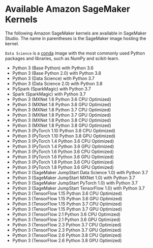 # Available Amazon SageMaker Kernels<a name="notebooks-available-kernels"></a>

The following Amazon SageMaker kernels are available in SageMaker Studio\. The name in parentheses is the SageMaker image hosting the kernel\.

`Data Science` is a [conda](https://docs.conda.io/projects/conda/en/latest/index.html) image with the most commonly used Python packages and libraries, such as NumPy and scikit\-learn\.
+ Python 3 \(Base Python\) with Python 3\.6
+ Python 3 \(Base Python 2\.0\) with Python 3\.8
+ Python 3 \(Data Science\) with Python 3\.7
+ Python 3 \(Data Science 2\.0\) with Python 3\.8
+ PySpark \(SparkMagic\) with Python 3\.7
+ Spark \(SparkMagic\) with Python 3\.7
+ Python 3 \(MXNet 1\.6 Python 3\.6 CPU Optimized\)
+ Python 3 \(MXNet 1\.6 Python 3\.6 GPU Optimized\)
+ Python 3 \(MXNet 1\.8 Python 3\.7 CPU Optimized\)
+ Python 3 \(MXNet 1\.8 Python 3\.7 GPU Optimized\)
+ Python 3 \(MXNet 1\.8 Python 3\.8 CPU Optimized\)
+ Python 3 \(MXNet 1\.8 Python 3\.8 GPU Optimized\)
+ Python 3 \(PyTorch 1\.10 Python 3\.8 CPU Optimized\)
+ Python 3 \(PyTorch 1\.10 Python 3\.8 GPU Optimized\)
+ Python 3 \(PyTorch 1\.4 Python 3\.6 CPU Optimized\)
+ Python 3 \(PyTorch 1\.4 Python 3\.6 GPU Optimized\)
+ Python 3 \(PyTorch 1\.6 Python 3\.6 CPU Optimized\)
+ Python 3 \(PyTorch 1\.6 Python 3\.6 GPU Optimized\)
+ Python 3 \(PyTorch 1\.8 Python 3\.6 CPU Optimized\)
+ Python 3 \(PyTorch 1\.8 Python 3\.6 GPU Optimized\)
+ Python 3 \(SageMaker JumpStart Data Science 1\.0\) with Python 3\.7
+ Python 3 \(SageMaker JumpStart MXNet 1\.0\) with Python 3\.7
+ Python 3 \(SageMaker JumpStart PyTorch 1\.0\) with Python 3\.7
+ Python 3 \(SageMaker JumpStart TensorFlow 1\.0\) with Python 3\.7
+ Python 3 \(TensorFlow 1\.15 Python 3\.6 CPU Optimized\)
+ Python 3 \(TensorFlow 1\.15 Python 3\.6 GPU Optimized\)
+ Python 3 \(TensorFlow 1\.15 Python 3\.7 CPU Optimized\)
+ Python 3 \(TensorFlow 1\.15 Python 3\.7 GPU Optimized\)
+ Python 3 \(TensorFlow 2\.1 Python 3\.6 CPU Optimized\)
+ Python 3 \(TensorFlow 2\.1 Python 3\.6 GPU Optimized\)
+ Python 3 \(TensorFlow 2\.3 Python 3\.7 CPU Optimized\)
+ Python 3 \(TensorFlow 2\.3 Python 3\.7 GPU Optimized\)
+ Python 3 \(TensorFlow 2\.6 Python 3\.8 CPU Optimized\)
+ Python 3 \(TensorFlow 2\.6 Python 3\.8 GPU Optimized\)